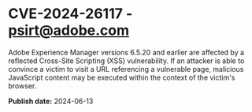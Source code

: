 # CVE-2024-26117 - psirt@adobe.com

Adobe Experience Manager versions 6.5.20 and earlier are affected by a reflected Cross-Site Scripting (XSS) vulnerability. If an attacker is able to convince a victim to visit a URL referencing a vulnerable page, malicious JavaScript content may be executed within the context of the victim's browser.

**Publish date:** 2024-06-13
